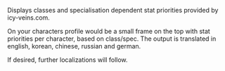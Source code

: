 Displays classes and specialisation dependent stat priorities provided by icy-veins.com.

On your characters profile would be a small frame on the top with stat priorities per character, based on class/spec.
The output is translated in english, korean, chinese, russian and german.

If desired, further localizations will follow. 
